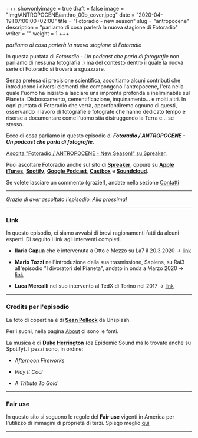 +++
showonlyimage = true
draft = false
image = "img/ANTROPOCENE/anthro_00b_cover.jpeg"
date = "2020-04-19T07:00:00+02:00"
title = "Fotoradio - new season"
slug = "antropocene"
description = "parliamo di cosa parlerà la nuova stagione di Fotoradio"
writer = ""
weight = 1
+++

_parliamo di cosa parlerà la nuova stagione di Fotoradio_
<!--more-->

In questa puntata di _Fotoradio - Un podcast che parla di fotografie_ non parliamo di nessuna fotografia :) ma del contesto dentro il quale la nuova serie di Fotoradio si trovarà a sguazzare.

Senza pretesa di precisione scientifica, ascoltiamo alcuni contributi che introducono i diversi elementi che compongono l'antropocene, l'era nella quale l'uomo ha iniziato a lasciare una impronta profonda e ineliminabile sul Pianeta.
Disboscamento, cementificazione, inquinamento... e molti altri.
In ogni puntata di Fotoradio che verrà, approfondiremo ognuno di questi, osservando il lavoro di fotografie e fotografe che hanno dedicato tempo e risorse a documentare come l'uomo stia distruggendo la Terra e... se stesso.

Ecco di cosa parliamo in questo episodio di **_Fotoradio / ANTROPOCENE - Un podcast che parla di fotografie_**.

<a class="spreaker-player" href="https://www.spreaker.com/episode/25765941" data-resource="episode_id=25765941" data-width="100%" data-height="200px" data-theme="light" data-playlist="false" data-playlist-continuous="false" data-autoplay="false" data-live-autoplay="false" data-chapters-image="true" data-episode-image-position="right" data-hide-logo="false" data-hide-likes="false" data-hide-comments="false" data-hide-sharing="false" data-hide-download="false">Ascolta "Fotoradio &#x2F; ANTROPOCENE - New Season!" su Spreaker.</a>

Puoi ascoltare Fotoradio anche sul sito di <a href="https://www.spreaker.com/show/fotoradio-un-podcast-sulle-fotografie">**Spreaker**</a>, oppure su <a target="blank" href="https://podcasts.apple.com/it/podcast/fotoradio-un-podcast-sulle-fotografie/id1473090985">**Apple iTunes**</a>, <a target="blank" href="https://open.spotify.com/show/3dzBBFOJD2gaz2pRdhlzYh">**Spotify**</a>, <a target="blank" href="https://www.google.com/podcasts?feed=aHR0cHM6Ly93d3cuc3ByZWFrZXIuY29tL3Nob3cvMzYwNzI4OS9lcGlzb2Rlcy9mZWVk">**Google Podcast**</a>, <a target="blank" href="https://castbox.fm/channel/Fotoradio-un-podcast-sulle-fotografie-id2203635?country=it">**Castbox**</a> e <a target="blank" href="https://soundcloud.com/user-153455998">**Soundcloud**</a>.

Se volete lasciare un commento (grazie!), andate nella sezione <a href="/contact/">Contatti</a>

- - -

_Grazie di aver ascoltato l'episodio. Alla prossima!_

- - -

### Link

In questo episodio, ci siamo avvalsi di brevi ragionamenti fatti da alcuni esperti. Di seguito i link agli interventi completi.

- **Ilaria Capua** che è intervenuta a Otto e Mezzo su La7 il 20.3.2020 -> <a target="blank" href="https://www.youtube.com/watch?v=GPTpVzkt5oc">link</a>

- **Mario Tozzi** nell'introduzione della sua trasmissione, Sapiens, su Rai3 all'episodio "I divoratori del Pianeta", andato in onda a Marzo 2020 -> <a target="blank" href="https://www.raiplay.it/video/2020/03/Sapiens-un-solo-pianeta---I-divoratori-del-pianeta-19221793-19e6-4f05-8e0a-e8731cb3929a.html">link</a>

- **Luca Mercalli** nel suo intervento al TedX di Torino nel 2017 -> <a target="blank" href="https://www.youtube.com/watch?v=ticZvY_AdE8&list=PLzUm-vGsY5UEO97Im87N6Tvd-Kmgn5lg2&index=58&t=338s">link</a>


- - -

### Credits per l'episodio

La foto di copertina è di <a target="blank" href="https://unsplash.com/@seanpollock">**Sean Pollock**</a> da Unsplash.

Per i suoni, nella pagina <a href="/about/">About</a> ci sono le fonti.

La musica è di <a target="blank" href="https://www.epidemicsound.com/artists/duke-herrington">**Duke Herrington**</a> (da Epidemic Sound ma lo trovate anche su Spotify).
I pezzi sono, in ordine:

- _Afternoon Fireworks_

- _Play It Cool_

- _A Tribute To Gold_

- - -

### Fair use

In questo sito si seguono le regole del **Fair use** vigenti in America per l'utilizzo di immagini di proprietà di terzi. Spiego meglio <a target="blank" href="/static_page/fair_use/">qui</a>

- - -
